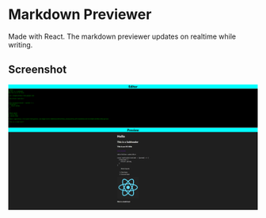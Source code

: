 # Markdown Previewer

Made with React. The markdown previewer updates on realtime while writing.

## Screenshot
![Screenshot](./media/screenshot.png)